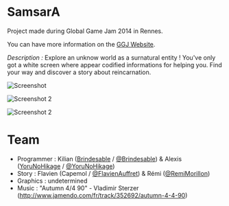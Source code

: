 SamsarA
=======

Project made during Global Game Jam 2014 in Rennes.

You can have more information on the [GGJ Website](http://www.globalgamejam.org/2014/games/samsara).

*Description :* Explore an unknow world as a surnatural entity ! You've only got a white screen where appear codified informations for helping you. Find your way and discover a story about reincarnation.

![Screenshot](http://www.globalgamejam.org/sites/default/files/styles/game_content__wide/public/games/screenshots/screenshot-bordered-1.png?itok=_7hceju1)

![Screenshot 2](http://www.globalgamejam.org/sites/default/files/styles/game_content__wide/public/games/screenshots/screenshot-bordered-2.png?itok=wNLF0wle)

![Screenshot 2](http://www.globalgamejam.org/sites/default/files/styles/game_content__wide/public/games/screenshots/screenshot-bordered-3.png?itok=h49rDBj2)

Team
====
* Programmer : Kilian ([Brindesable](http://github.com/Brindesable) / [@Brindesable](http://twitter.com/Brindesable)) & Alexis ([YoruNoHikage](http://github.com/YoruNoHikage) / [@YoruNoHikage](http://twitter.com/YoruNoHikage))
* Story : Flavien (Capemol / [@FlavienAuffret](http://twitter.com/FlavienAuffret)) & Rémi ([@RemiMorillon](http://twitter.com/RemiMorillon))
* Graphics : undetermined
* Music : "Autumn 4/4 90" - Vladimir Sterzer (http://www.jamendo.com/fr/track/352692/autumn-4-4-90)
